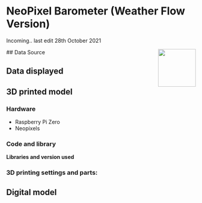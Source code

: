 # NeoPixel Barometer (Weather Flow Version)

Incoming.. last edit 28th October 2021

<img align="right" width="100" height="100" src="https://i0.wp.com/connected-environments.org/wp-content/uploads/2021/10/neopixelbarolongright.png?resize=91%2C1024&ssl=1">
## Data Source

## Data displayed

## 3D printed model

### Hardware

- Raspberry Pi Zero
- Neopixels

### Code and library

**Libraries and version used**

### 3D printing settings and parts:

## Digital model
